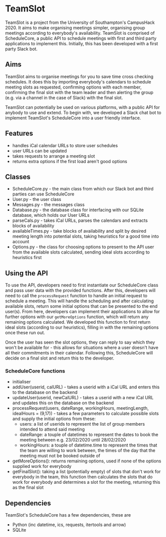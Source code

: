 # TeamSlot

TeamSlot is a project from the University of Southampton's CampusHack 2020. It aims to make organising meetings simpler, organising group meetings according to everybody's availability. TeamSlot is comprised of ScheduleCore, a public API to schedule meetings with first and third party applications to implement this. Initially, this has been developed with a first party Slack bot.

## Aims

TeamSlot aims to organise meetings for you to save time cross checking schedules. It does this by importing everybody's calendars to schedule meeting slots as requested, confirming options with each member, confirming the final slot with the team leader and then alerting the group (e.g. via a channel in the case of Slack) with the final slot.

TeamSlot can potentially be used on various platforms, with a public API for anybody to use and extend. To begin with, we developed a Slack chat bot to implement TeamSlot's ScheduleCore into a user friendly interface.

## Features

- handles iCal calendar URLs to store user schedules
- user URLs can be updated
- takes requests to arrange a meeting slot
- returns extra options if the first load aren't good options

## Classes

- ScheduleCore.py - the main class from which our Slack bot and third parties can use ScheduleCore
- User.py - the user class
- Messages.py - the messages class
- Database.py - the database class for interfacing with our SQLite database, which holds our User URLs
- parseCals.py - takes iCal URLs, parses the calendars and extracts blocks of availability
- availableTimes.py - take blocks of availability and split by desired meeting length into potential slots, taking heuristics for a good time into account
- Options.py - the class for choosing options to present to the API user from the available slots calculated, sending ideal slots according to heuristics first

## Using the API

To use the API, developers need to first instantiate our ScheduleCore class and pass user data with the provided functions. After this, developers will need to call the `processRequest` function to handle an initial request to schedule a meeting. This will handle the scheduling and after calculating available slots, return some initial options that can be presented to the end user(s). From here, developers can implement their applications to allow for further options with our `getMoreOptions` function, which will return any remaining options calculated. We developed this function to first return ideal slots (according to our heuristics), filling in with the remaining options once these run out.

Once the user has seen the slot options, they can reply to say which they won't be available for - this allows for situations where a user doesn't have all their commitments in their calendar. Following this, ScheduleCore will decide on a final slot and return this to the developer.

### ScheduleCore functions

- initialiser
- addUser(userid, calURL) - takes a userid with a iCal URL and enters this to the database on the backend
- updateUser(userid, newCalURL) - takes a userid with a new iCal URL and updates this on the database on the backend
- processRequest(users, dateRange, workingHours, meetingLength, idealHours = (9,17)) - takes a few parameters to calculate possible slots and supply the initial options from these:
  - users: a list of userids to represent the list of group members intended to attend said meeting
  - dateRange: a touple of datetimes to represent the dates to book the meeting between e.g. 23/02/2020 until 28/02/2020
  - workingHours: a touple of datetime.time to represent the times that the team are willing to work between, the times of the day that the meeting must not be booked outside of
- getMoreOptions(): returns remaining options, used if none of the options supplied work for everybody
- getFinalSlot(): taking a list (potentially empty) of slots that don't work for everybody in the team, this function then calculates the slots that do work for everybody and determines a slot for the meeting, returning this as the final slot

## Dependencies

TeamSlot's ScheduleCore has a few dependencies, these are
- Python (inc datetime, ics, requests, itertools and arrow)
- SQLite
